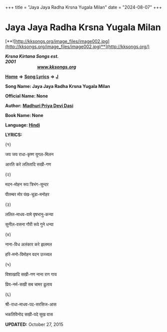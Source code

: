 +++
title = "Jaya Jaya Radha Krsna Yugala Milan"
date = "2024-08-07"
+++

# Jaya Jaya Radha Krsna Yugala Milan
[**![http://kksongs.org/image_files/image002.jpg](http://kksongs.org/image_files/image002.jpg)**](http://kksongs.org/)

**_Krsna Kirtana Songs est. 2001_**                                                                                                                                                 **_www.kksongs.org_**

[**Home**](http://kksongs.org/) **⇒** [**Song Lyrics**](http://kksongs.org/lyrics.html) **⇒** [**J**](http://kksongs.org/songs/song_j.html)

**Song Name: Jaya Jaya Radha Krsna Yugala Milan**

**Official Name: None**

**Author:** [**Madhuri Priya Devi Dasi**](http://kksongs.org/authors/list/madhuripriya.html)

**Book Name: None**

**Language: [Hindi](http://kksongs.org/language/list/hindi.html)**

**LYRICS:**

(१)

जय जय राधा\-कृष्ण युगल\-मिलन

आरति करे ललितादि सखी\-गण

(२)

मदन\-मोहन रूप त्रिभंग\-सुन्दर

पीतम्बर मोर पंख\-चूडा\-मनोहर

(३)

ललित\-माधव\-वामे वृषभानु\-कन्या

सुनील\-वसना गौरी रूपे गुने धन्या

(४)

नाना\-विध अलंकार करे झलमल

हरि\-मनो\-विमोहन वदन उज्ज्वल

(५)

विशाखादि सखी\-गण नाना राग गाय

प्रिय\-नर्म\-सखी सब चामर ढुलाय

(६)

श्री\-राधा\-माधव\-पद\-सरसिज\-आस

भकतिविनोद सखी\-पदे सुख वास

**UPDATED:** October 27, 2015